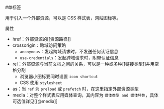 #单标签 

用于引入一个外部资源，可以是 CSS 样式表，网站图标等。

属性
- href：外部资源的[[资源路径]]
- crossorigin：跨域访问策略
	- `anonymous`：发起跨域请求时，不发送任何认证信息
	- `use-credentials`：发起跨域请求时，附带认证信息
- rel：外部资源与当前文档之间的关系，可以是一种或多种[[链接类型]]并用空格分割
	- 浏览器小图标要同时设置 `icon shortcut`
	- CSS 使用 `stylesheet`
- as：当 `ref` 为 `preload` 或 `prefetch` 时，在这里指定外部资源类型
- media：对整个样式表应用媒体查询，其内容为 `媒体类型 and 媒体特性`，具体可选值详见[[@media]]